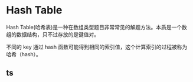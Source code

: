 # Hash Table

Hash Table(哈希表)是一种在数组类型题目非常常见的解题方法。本质是一个数组的数据结构，只不过存放的是键值对。

不同的 key 通过 hash 函数可能得到相同的索引值，这个计算索引的过程被称为 哈希（hash）。

## ts
